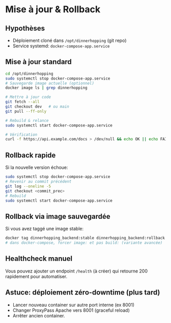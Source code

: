 # Mise à jour & Rollback

## Hypothèses
- Déploiement cloné dans `/opt/dinnerhopping` (git repo)
- Service systemd: `docker-compose-app.service`

## Mise à jour standard
```bash
cd /opt/dinnerhopping
sudo systemctl stop docker-compose-app.service
# Sauvegarde image actuelle (optionnel)
docker image ls | grep dinnerhopping

# Mettre à jour code
git fetch --all
git checkout dev   # ou main
git pull --ff-only

# Rebuild & relance
sudo systemctl start docker-compose-app.service

# Vérification
curl -f https://api.example.com/docs > /dev/null && echo OK || echo FAIL
```

## Rollback rapide
Si la nouvelle version échoue:
```bash
sudo systemctl stop docker-compose-app.service
# Revenir au commit précédent
git log --oneline -5
git checkout <commit_prec>
# Rebuild
sudo systemctl start docker-compose-app.service
```

## Rollback via image sauvegardée
Si vous avez taggé une image stable:
```bash
docker tag dinnerhopping_backend:stable dinnerhopping_backend:rollback
# dans docker-compose, forcer image: et pas build: (variante avancée)
```

## Healthcheck manuel
Vous pouvez ajouter un endpoint `/health` (à créer) qui retourne 200 rapidement pour automatiser.

## Astuce: déploiement zéro-downtime (plus tard)
- Lancer nouveau container sur autre port interne (ex 8001)
- Changer ProxyPass Apache vers 8001 (graceful reload)
- Arrêter ancien container.
